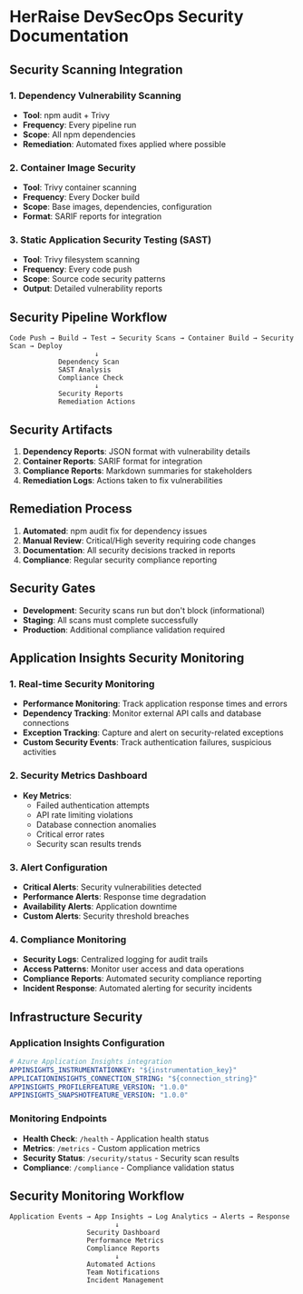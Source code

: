 # HerRaise DevSecOps Security Documentation

## Security Scanning Integration

### 1. Dependency Vulnerability Scanning
- **Tool**: npm audit + Trivy
- **Frequency**: Every pipeline run
- **Scope**: All npm dependencies
- **Remediation**: Automated fixes applied where possible

### 2. Container Image Security
- **Tool**: Trivy container scanning
- **Frequency**: Every Docker build
- **Scope**: Base images, dependencies, configuration
- **Format**: SARIF reports for integration

### 3. Static Application Security Testing (SAST)
- **Tool**: Trivy filesystem scanning
- **Frequency**: Every code push
- **Scope**: Source code security patterns
- **Output**: Detailed vulnerability reports

## Security Pipeline Workflow

```
Code Push → Build → Test → Security Scans → Container Build → Security Scan → Deploy
                     ↓
            Dependency Scan
            SAST Analysis
            Compliance Check
                     ↓
            Security Reports
            Remediation Actions
```

## Security Artifacts

1. **Dependency Reports**: JSON format with vulnerability details
2. **Container Reports**: SARIF format for integration
3. **Compliance Reports**: Markdown summaries for stakeholders
4. **Remediation Logs**: Actions taken to fix vulnerabilities

## Remediation Process

1. **Automated**: npm audit fix for dependency issues
2. **Manual Review**: Critical/High severity requiring code changes
3. **Documentation**: All security decisions tracked in reports
4. **Compliance**: Regular security compliance reporting

## Security Gates

- **Development**: Security scans run but don't block (informational)
- **Staging**: All scans must complete successfully
- **Production**: Additional compliance validation required

## Application Insights Security Monitoring

### 1. Real-time Security Monitoring
- **Performance Monitoring**: Track application response times and errors
- **Dependency Tracking**: Monitor external API calls and database connections
- **Exception Tracking**: Capture and alert on security-related exceptions
- **Custom Security Events**: Track authentication failures, suspicious activities

### 2. Security Metrics Dashboard
- **Key Metrics**:
  - Failed authentication attempts
  - API rate limiting violations
  - Database connection anomalies
  - Critical error rates
  - Security scan results trends

### 3. Alert Configuration
- **Critical Alerts**: Security vulnerabilities detected
- **Performance Alerts**: Response time degradation
- **Availability Alerts**: Application downtime
- **Custom Alerts**: Security threshold breaches

### 4. Compliance Monitoring
- **Security Logs**: Centralized logging for audit trails
- **Access Patterns**: Monitor user access and data operations
- **Compliance Reports**: Automated security compliance reporting
- **Incident Response**: Automated alerting for security incidents

## Infrastructure Security

### Application Insights Configuration
```yaml
# Azure Application Insights integration
APPINSIGHTS_INSTRUMENTATIONKEY: "${instrumentation_key}"
APPLICATIONINSIGHTS_CONNECTION_STRING: "${connection_string}"
APPINSIGHTS_PROFILERFEATURE_VERSION: "1.0.0"
APPINSIGHTS_SNAPSHOTFEATURE_VERSION: "1.0.0"
```

### Monitoring Endpoints
- **Health Check**: `/health` - Application health status
- **Metrics**: `/metrics` - Custom application metrics
- **Security Status**: `/security/status` - Security scan results
- **Compliance**: `/compliance` - Compliance validation status

## Security Monitoring Workflow

```
Application Events → App Insights → Log Analytics → Alerts → Response
                          ↓
                   Security Dashboard
                   Performance Metrics
                   Compliance Reports
                          ↓
                   Automated Actions
                   Team Notifications
                   Incident Management

